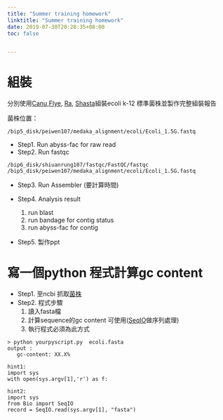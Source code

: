```yaml
---
title: "Summer training homework"
linktitle: "Summer training homework"
date: 2019-07-30T20:28:35+08:00
toc: false


---
```

# 組裝
分別使用[Canu](https://github.com/marbl/canu),[Flye](https://github.com/fenderglass/Flye), [Ra](https://github.com/lbcb-sci/ra), [Shasta](https://chanzuckerberg.github.io/shasta/QuickStart.html)組裝ecoli k-12 標準菌株並製作完整組裝報告

菌株位置：
```
/bip5_disk/peiwen107/medaka_alignment/ecoli/Ecoli_1.5G.fastq
```

* Step1. Run abyss-fac for raw read
* Step2. Run fastqc 

```
/bip6_disk/shiuanrung107/fastqc/FastQC/fastqc /bip5_disk/peiwen107/medaka_alignment/ecoli/Ecoli_1.5G.fastq
```

* Step3. Run Assembler (要計算時間)
* Step4. Analysis result
	1. run blast
	2. run bandage for contig status 
	3. run abyss-fac for contig

* Step5. 製作ppt



# 寫一個python 程式計算gc content
* Step1. 至ncbi 抓取[菌株](https://www.ncbi.nlm.nih.gov/genome/?term=Escherichia+coli)
* Step2. 程式步驟
	1. 讀入fasta檔
	2. 計算sequence的gc content 可使用([SeqIO](https://biopython.org/wiki/SeqIO)做序列處理)
	3. 執行程式必須為此方式
 ```
 > python yourpyscript.py  ecoli.fasta
 output : 
 	gc-content: XX.X%
 ```
 ```
 hint1:
 import sys
 with open(sys.argv[1],'r') as f:
 ```
 ```
 hint2:
 import sys
 from Bio import SeqIO
 record = SeqIO.read(sys.argv[1], "fasta")
 ```




